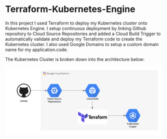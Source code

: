# Terraform-Kubernetes-Engine
In this project I used Terraform to deploy my Kubernetes cluster onto Kubernetes Engine. I setup continuous deployment by linking Github repository to Cloud Source Repositories and added a Cloud Build Trigger to automatically validate and deploy my Terraform code to create the Kubernetes cluster. I also used Google Domains to setup a custom domain name for my application.code.

The Kubernetes Cluster is broken down into the architecture below:

![kubernetespython](https://github.com/rjones18/Images/blob/main/cicd-kubernetes-engine.png)

